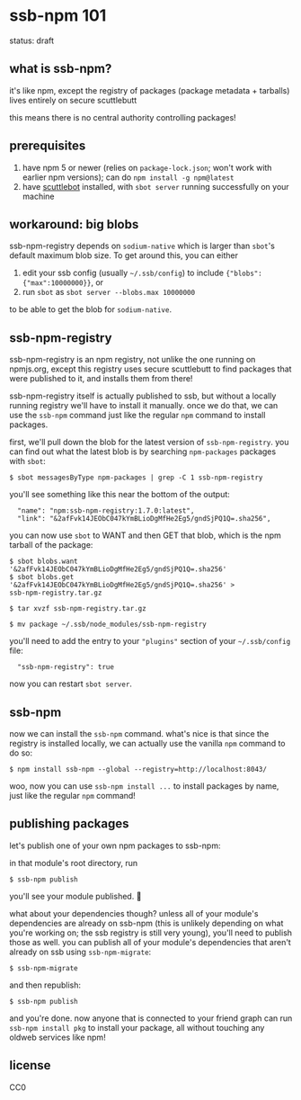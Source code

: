 # ssb-npm 101

status: draft

## what is ssb-npm?

it's like npm, except the registry of packages (package metadata + tarballs)
lives entirely on secure scuttlebutt

this means there is no central authority controlling packages!

## prerequisites

1. have npm 5 or newer (relies on `package-lock.json`; won't work with earlier
   npm versions); can do `npm install -g npm@latest`
2. have [scuttlebot](https://github.com/ssbc/scuttlebot) installed, with `sbot
   server` running successfully on your machine

## workaround: big blobs

ssb-npm-registry depends on `sodium-native` which is larger than `sbot`'s
default maximum blob size. To get around this, you can either

1. edit your ssb config (usually `~/.ssb/config`) to include `{"blobs":{"max":10000000}}`, or
2. run `sbot` as `sbot server --blobs.max 10000000`

to be able to get the blob for `sodium-native`.

## ssb-npm-registry

ssb-npm-registry is an npm registry, not unlike the one running on npmjs.org,
except this registry uses secure scuttlebutt to find packages that were
published to it, and installs them from there!

ssb-npm-registry itself is actually published to ssb, but without a locally
running registry we'll have to install it manually. once we do that, we can use
the `ssb-npm` command just like the regular `npm` command to install packages.

first, we'll pull down the blob for the latest version of `ssb-npm-registry`.
you can find out what the latest blob is by searching `npm-packages` packages
with `sbot`:

```
$ sbot messagesByType npm-packages | grep -C 1 ssb-npm-registry
```

you'll see something like this near the bottom of the output:

```
  "name": "npm:ssb-npm-registry:1.7.0:latest",
  "link": "&2afFvk14JEObC047kYmBLioDgMfHe2Eg5/gndSjPQ1Q=.sha256",
```

you can now use `sbot` to WANT and then GET that blob, which is the npm tarball
of the package:

```
$ sbot blobs.want '&2afFvk14JEObC047kYmBLioDgMfHe2Eg5/gndSjPQ1Q=.sha256'
$ sbot blobs.get '&2afFvk14JEObC047kYmBLioDgMfHe2Eg5/gndSjPQ1Q=.sha256' >
ssb-npm-registry.tar.gz

$ tar xvzf ssb-npm-registry.tar.gz

$ mv package ~/.ssb/node_modules/ssb-npm-registry
```

you'll need to add the entry to your `"plugins"` section of your `~/.ssb/config`
file:

```
  "ssb-npm-registry": true
```

now you can restart `sbot server`.

## ssb-npm

now we can install the `ssb-npm` command. what's nice is that since the registry
is installed locally, we can actually use the vanilla `npm` command to do so:

```
$ npm install ssb-npm --global --registry=http://localhost:8043/
```

woo, now you can use `ssb-npm install ...` to install packages by name, just
like the regular `npm` command!

## publishing packages

let's publish one of your own npm packages to ssb-npm:

in that module's root directory, run

```
$ ssb-npm publish
```

you'll see your module published. :tada:

what about your dependencies though? unless all of your module's dependencies
are already on ssb-npm (this is unlikely depending on what you're working on;
the ssb registry is still very young), you'll need to publish those as well. you
can publish all of your module's dependencies that aren't already on ssb using
`ssb-npm-migrate`:

```
$ ssb-npm-migrate
```

and then republish:

```
$ ssb-npm publish
```

and you're done. now anyone that is connected to your friend graph can run
`ssb-npm install pkg` to install your package, all without touching any oldweb
services like npm!

## license

CC0

